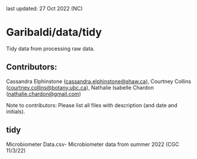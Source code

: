 last updated: 27 Oct 2022 (NC)

# Garibaldi/data/tidy

Tidy data from processing raw data.

## Contributors: 

Cassandra Elphinstone (cassandra.elphinstone@shaw.ca),
Courtney Collins (courtney.collins@botany.ubc.ca),
Nathalie Isabelle Chardon (nathalie.chardon@gmail.com)

Note to contributors: Please list all files with description (and date and initials).

## tidy

Microbiometer Data.csv- Microbiometer data from summer 2022 (CGC 11/3/22)